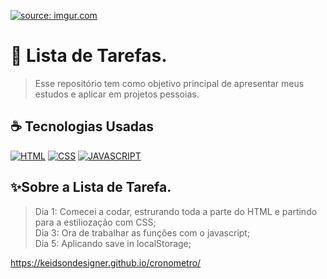 <a href="https://imgur.com/js9arqf"><img src="https://i.imgur.com/js9arqf.png" title="source: imgur.com" /></a>

# 📝 Lista de Tarefas.
> Esse repositório tem como objetivo principal de apresentar meus estudos e aplicar em projetos pessoias.

## ☕ Tecnologias Usadas

[![HTML](https://img.shields.io/badge/html%20-%23323330.svg?&style=for-the-badge&logo=html&logoColor=black&color=FF8000)](#)
[![CSS](https://img.shields.io/badge/css%20-%23323330.svg?&style=for-the-badge&logo=css&logoColor=black&color=2E64FE)](#)
[![JAVASCRIPT](https://img.shields.io/badge/javascript%20-%23323330.svg?&style=for-the-badge&logo=css&logoColor=black&color=FFFF00)](#)


## ✨Sobre a Lista de Tarefa.
> Dia 1: Comecei a codar, estrurando toda a parte do HTML e partindo para a estiliozação com CSS;<br>
> Dia 3: Ora de trabalhar as funções com o javascript;<br>
> Dia 5: Aplicando save in localStorage;

https://keidsondesigner.github.io/cronometro/
